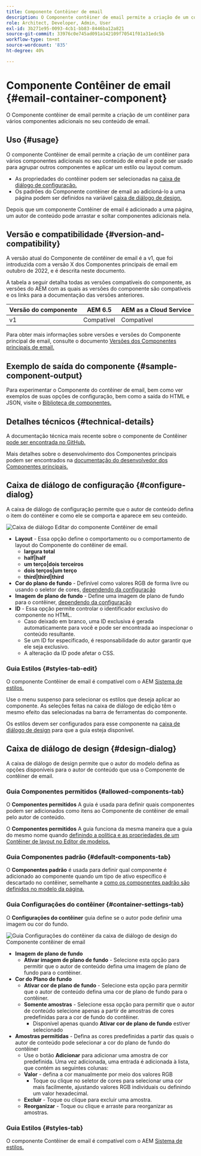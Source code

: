 ```yaml
---
title: Componente Contêiner de email
description: O Componente contêiner de email permite a criação de um contêiner para vários componentes adicionais no seu conteúdo de email.
role: Architect, Developer, Admin, User
exl-id: 3b271e95-0093-4cb1-bb83-8446ba12a821
source-git-commit: 33976c0e745ad091a142109f70541f01a31edc5b
workflow-type: tm+mt
source-wordcount: '835'
ht-degree: 40%

---
```



# Componente Contêiner de email {#email-container-component}

O Componente contêiner de email permite a criação de um contêiner para vários componentes adicionais no seu conteúdo de email.

## Uso {#usage}

O componente Contêiner de email permite a criação de um contêiner para vários componentes adicionais no seu conteúdo de email e pode ser usado para agrupar outros componentes e aplicar um estilo ou layout comum.

* As propriedades do contêiner podem ser selecionadas na [caixa de diálogo de configuração.](#configure-dialog)
* Os padrões do Componente contêiner de email ao adicioná-lo a uma página podem ser definidos na variável [caixa de diálogo de design.](#design-dialog)

Depois que um componente Contêiner de email é adicionado a uma página, um autor de conteúdo pode arrastar e soltar componentes adicionais nela.

## Versão e compatibilidade {#version-and-compatibility}

A versão atual do Componente de contêiner de email é a v1, que foi introduzida com a versão X dos Componentes principais de email em outubro de 2022, e é descrita neste documento.

A tabela a seguir detalha todas as versões compatíveis do componente, as versões do AEM com as quais as versões do componente são compatíveis e os links para a documentação das versões anteriores.

| Versão do componente | AEM 6.5 | AEM as a Cloud Service |
|---|---|---|
| v1 | Compatível | Compatível |

Para obter mais informações sobre versões e versões do Componente principal de email, consulte o documento [Versões dos Componentes principais de email.](/help/email/versions.md)

## Exemplo de saída do componente {#sample-component-output}

Para experimentar o Componente do contêiner de email, bem como ver exemplos de suas opções de configuração, bem como a saída do HTML e JSON, visite o [Biblioteca de componentes.](https://adobe.com/go/aem_cmp_library_email_container)

## Detalhes técnicos {#technical-details}

A documentação técnica mais recente sobre o componente de Contêiner [pode ser encontrada no GitHub.](https://adobe.com/go/aem_cmp_tech_email_container_v1)

Mais detalhes sobre o desenvolvimento dos Componentes principais podem ser encontrados na [documentação do desenvolvedor dos Componentes principais.](/help/developing/overview.md)

## Caixa de diálogo de configuração {#configure-dialog}

A caixa de diálogo de configuração permite que o autor de conteúdo defina o item do contêiner e como ele se comporta e aparece em seu conteúdo.

![Caixa de diálogo Editar do componente Contêiner de email](/help/email/assets/email-container-configure.png)

* **Layout** - Essa opção define o comportamento ou o comportamento de layout do Componente do contêiner de email.
   * **largura total**
   * **half|half**
   * **um terço|dois terceiros**
   * **dois terços|um terço**
   * **third|third|third**
* **Cor do plano de fundo** - Definível como valores RGB de forma livre ou usando o seletor de cores, [dependendo da configuração](#container-settings-tab)
* **Imagem de plano de fundo** - Define uma imagem de plano de fundo para o contêiner, [dependendo da configuração](#container-settings-tab)
* **ID** - Essa opção permite controlar o identificador exclusivo do componente no HTML.
   * Caso deixado em branco, uma ID exclusiva é gerada automaticamente para você e pode ser encontrada ao inspecionar o conteúdo resultante.
   * Se um ID for especificado, é responsabilidade do autor garantir que ele seja exclusivo.
   * A alteração da ID pode afetar o CSS.

### Guia Estilos {#styles-tab-edit}

O componente Contêiner de email é compatível com o AEM [Sistema de estilos.](/help/get-started/authoring.md#component-styling)

Use o menu suspenso para selecionar os estilos que deseja aplicar ao componente. As seleções feitas na caixa de diálogo de edição têm o mesmo efeito das selecionadas na barra de ferramentas do componente.

Os estilos devem ser configurados para esse componente na [caixa de diálogo de design](#design-dialog) para que a guia esteja disponível.

## Caixa de diálogo de design {#design-dialog}

A caixa de diálogo de design permite que o autor do modelo defina as opções disponíveis para o autor de conteúdo que usa o Componente de contêiner de email.

### Guia Componentes permitidos {#allowed-components-tab}

O **Componentes permitidos** A guia é usada para definir quais componentes podem ser adicionados como itens ao Componente de contêiner de email pelo autor de conteúdo.

O **Componentes permitidos** A guia funciona da mesma maneira que a guia do mesmo nome quando [definindo a política e as propriedades de um Contêiner de layout no Editor de modelos.](https://experienceleague.adobe.com/docs/experience-manager-cloud-service/sites/authoring/features/templates.html?lang=pt-BR)

### Guia Componentes padrão {#default-components-tab}

O **Componentes padrão** é usada para definir qual componente é adicionado ao componente quando um tipo de ativo específico é descartado no contêiner, semelhante a [como os componentes padrão são definidos no modelo da página.](https://experienceleague.adobe.com/docs/experience-manager-cloud-service/sites/authoring/features/templates.html)

### Guia Configurações do contêiner {#container-settings-tab}

O **Configurações do contêiner** guia define se o autor pode definir uma imagem ou cor do fundo.

![Guia Configurações do contêiner da caixa de diálogo de design do Componente contêiner de email](/help/email/assets/email-container-design-container-settings.png)

* **Imagem de plano de fundo**
   * **Ativar imagem de plano de fundo** - Selecione esta opção para permitir que o autor de conteúdo defina uma imagem de plano de fundo para o contêiner.
* **Cor do Plano de fundo**
   * **Ativar cor de plano de fundo** - Selecione esta opção para permitir que o autor de conteúdo defina uma cor de plano de fundo para o contêiner.
   * **Somente amostras** - Selecione essa opção para permitir que o autor de conteúdo selecione apenas a partir de amostras de cores predefinidas para a cor de fundo do contêiner.
      * Disponível apenas quando **Ativar cor de plano de fundo** estiver selecionado
* **Amostras permitidas** - Defina as cores predefinidas a partir das quais o autor de conteúdo pode selecionar a cor do plano de fundo do contêiner
   * Use o botão **Adicionar** para adicionar uma amostra de cor predefinida. Uma vez adicionada, uma entrada é adicionada à lista, que contém as seguintes colunas:
   * **Valor** - defina a cor manualmente por meio dos valores RGB
      * Toque ou clique no seletor de cores para selecionar uma cor mais facilmente, ajustando valores RGB individuais ou definindo um valor hexadecimal.
   * **Excluir** - Toque ou clique para excluir uma amostra.
   * **Reorganizar** - Toque ou clique e arraste para reorganizar as amostras.

### Guia Estilos {#styles-tab}

O componente Contêiner de email é compatível com o AEM [Sistema de estilos.](/help/get-started/authoring.md#component-styling)
